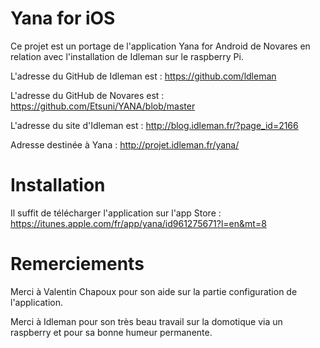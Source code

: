 # Yana for iOS

Ce projet est un portage de l'application Yana for Android de Novares en relation avec l'installation de Idleman sur le raspberry Pi.

L'adresse du GitHub de Idleman est : https://github.com/ldleman

L'adresse du GitHub de Novares est : https://github.com/Etsuni/YANA/blob/master

L'adresse du site d'Idleman est : http://blog.idleman.fr/?page_id=2166

Adresse destinée à  Yana : http://projet.idleman.fr/yana/

Installation
====

Il suffit de télécharger l'application sur l'app Store : https://itunes.apple.com/fr/app/yana/id961275671?l=en&mt=8

Remerciements 
====

Merci à Valentin Chapoux pour son aide sur la partie configuration de l'application. 

Merci à Idleman pour son très beau travail sur la domotique via un raspberry et pour sa bonne humeur permanente.
